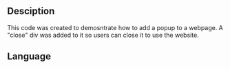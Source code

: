 ## Desciption
This code was created to demosntrate how to add a popup to a webpage. A "close" div was added to it so users can close it to use the website.

## Language

